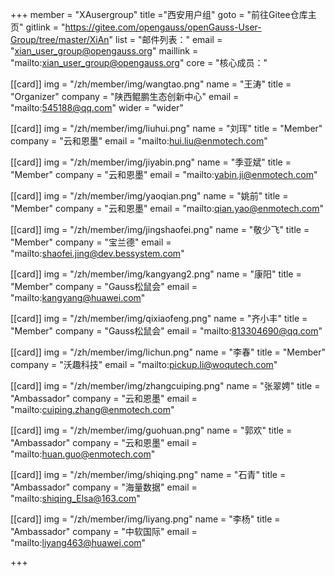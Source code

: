 +++
member = "XAusergroup"
title ="西安用户组"
goto = "前往Gitee仓库主页"
gitlink = "https://gitee.com/opengauss/openGauss-User-Group/tree/master/XiAn"
list = "邮件列表："
email = "xian_user_group@opengauss.org"
maillink = "mailto:xian_user_group@opengauss.org"
core = "核心成员："


[[card]]
img = "/zh/member/img/wangtao.png"
name = "王涛"
title = "Organizer"
company = "陕西鲲鹏生态创新中心"
email = "mailto:545188@qq.com"
wider = "wider"

[[card]]
img = "/zh/member/img/liuhui.png"
name = "刘珲"
title = "Member"
company = "云和恩墨"
email = "mailto:hui.liu@enmotech.com"

[[card]]
img = "/zh/member/img/jiyabin.png"
name = "季亚斌"
title = "Member"
company = "云和恩墨"
email = "mailto:yabin.ji@enmotech.com"

[[card]]
img = "/zh/member/img/yaoqian.png"
name = "姚前"
title = "Member"
company = "云和恩墨"
email = "mailto:qian.yao@enmotech.com"

[[card]]
img = "/zh/member/img/jingshaofei.png"
name = "敬少飞"
title = "Member"
company = "宝兰德"
email = "mailto:shaofei.jing@dev.bessystem.com"

[[card]]
img = "/zh/member/img/kangyang2.png"
name = "康阳"
title = "Member"
company = "Gauss松鼠会"
email = "mailto:kangyang@huawei.com"

[[card]]
img = "/zh/member/img/qixiaofeng.png"
name = "齐小丰"
title = "Member"
company = "Gauss松鼠会"
email = "mailto:813304690@qq.com"

[[card]]
img = "/zh/member/img/lichun.png"
name = "李春"
title = "Member"
company = "沃趣科技"
email = "mailto:pickup.li@woqutech.com"

[[card]]
img = "/zh/member/img/zhangcuiping.png"
name = "张翠娉"
title = "Ambassador"
company = "云和恩墨"
email = "mailto:cuiping.zhang@enmotech.com"

[[card]]
img = "/zh/member/img/guohuan.png"
name = "郭欢"
title = "Ambassador"
company = "云和恩墨"
email = "mailto:huan.guo@enmotech.com"

[[card]]
img = "/zh/member/img/shiqing.png"
name = "石青"
title = "Ambassador"
company = "海量数据"
email = "mailto:shiqing_Elsa@163.com"

[[card]]
img = "/zh/member/img/liyang.png"
name = "李杨"
title = "Ambassador"
company = "中软国际"
email = "mailto:liyang463@huawei.com"

+++